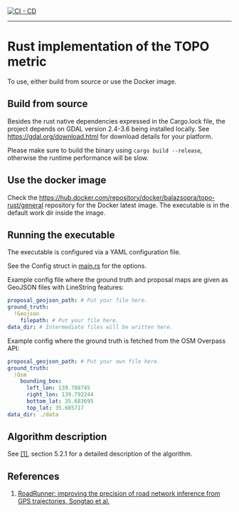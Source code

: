 
[![CI - CD](https://github.com/Bazs/topo_rust/actions/workflows/rust.yml/badge.svg)](https://github.com/Bazs/topo_rust/actions/workflows/rust.yml)

---

# Rust implementation of the TOPO metric

To use, either build from source or use the Docker image.

## Build from source

Besides the rust native dependencies expressed in the Cargo.lock file, the project depends on GDAL version 2.4-3.6 
being installed locally. See https://gdal.org/download.html for download details for your platform.

Please make sure to build the binary using `cargo build --release`, otherwise the runtime performance will be slow.

## Use the docker image

Check the https://hub.docker.com/repository/docker/balazsopra/topo-rust/general repository for the Docker latest image.
The executable is in the default work dir inside the image.

## Running the executable

The executable is configured via a YAML configuration file.

See the Config struct in [main.rs](./src/main.rs) for the options.

Example config file where the ground truth and proposal maps are given as GeoJSON files with LineString features:
```yaml
proposal_geojson_path: # Put your file here.
ground_truth:
  !Geojson
    filepath: # Put your file here.
data_dir: # Intermediate files will be written here.
```

Example config where the ground truth is fetched from the OSM Overpass API:

```yaml
proposal_geojson_path: # Put your own file here.
ground_truth:
  !Osm
    bounding_box:
      left_lon: 139.788745
      right_lon: 139.792244
      bottom_lat: 35.683695
      top_lat: 35.685717
data_dir: ./data
```

## Algorithm description

See [[1]](#references), section 5.2.1 for a detailed description of the algorithm.

## References

1. [RoadRunner: improving the precision of road network inference from GPS trajectories, Songtao et al.](https://dspace.mit.edu/handle/1721.1/137390)
